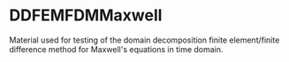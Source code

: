 # DDFEMFDMMaxwell
Material used for testing of the domain decomposition finite element/finite difference method for Maxwell's equations in time domain.
